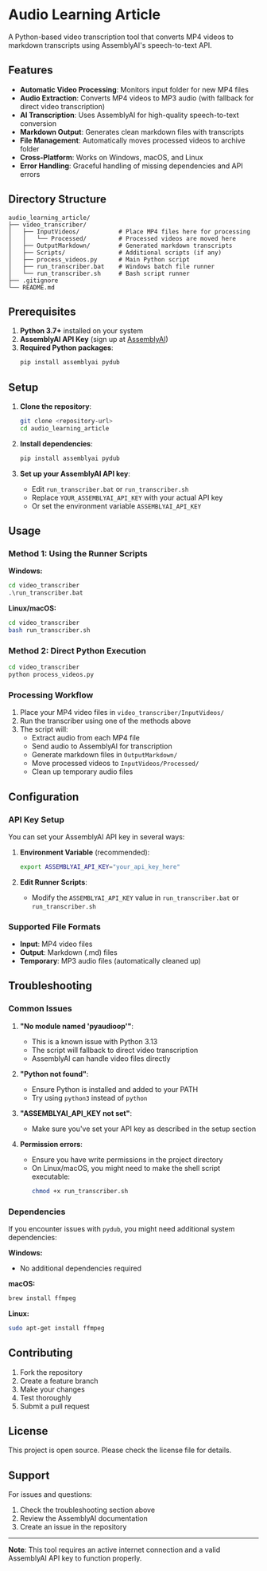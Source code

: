# Audio Learning Article

A Python-based video transcription tool that converts MP4 videos to markdown transcripts using AssemblyAI's speech-to-text API.

## Features

- **Automatic Video Processing**: Monitors input folder for new MP4 files
- **Audio Extraction**: Converts MP4 videos to MP3 audio (with fallback for direct video transcription)
- **AI Transcription**: Uses AssemblyAI for high-quality speech-to-text conversion
- **Markdown Output**: Generates clean markdown files with transcripts
- **File Management**: Automatically moves processed videos to archive folder
- **Cross-Platform**: Works on Windows, macOS, and Linux
- **Error Handling**: Graceful handling of missing dependencies and API errors

## Directory Structure

```
audio_learning_article/
├── video_transcriber/
│   ├── InputVideos/           # Place MP4 files here for processing
│   │   └── Processed/         # Processed videos are moved here
│   ├── OutputMarkdown/        # Generated markdown transcripts
│   ├── Scripts/               # Additional scripts (if any)
│   ├── process_videos.py      # Main Python script
│   ├── run_transcriber.bat    # Windows batch file runner
│   └── run_transcriber.sh     # Bash script runner
├── .gitignore
└── README.md
```

## Prerequisites

1. **Python 3.7+** installed on your system
2. **AssemblyAI API Key** (sign up at [AssemblyAI](https://www.assemblyai.com/))
3. **Required Python packages**:
   ```bash
   pip install assemblyai pydub
   ```

## Setup

1. **Clone the repository**:
   ```bash
   git clone <repository-url>
   cd audio_learning_article
   ```

2. **Install dependencies**:
   ```bash
   pip install assemblyai pydub
   ```

3. **Set up your AssemblyAI API key**:
   - Edit `run_transcriber.bat` or `run_transcriber.sh`
   - Replace `YOUR_ASSEMBLYAI_API_KEY` with your actual API key
   - Or set the environment variable `ASSEMBLYAI_API_KEY`

## Usage

### Method 1: Using the Runner Scripts

**Windows:**
```cmd
cd video_transcriber
.\run_transcriber.bat
```

**Linux/macOS:**
```bash
cd video_transcriber
bash run_transcriber.sh
```

### Method 2: Direct Python Execution

```bash
cd video_transcriber
python process_videos.py
```

### Processing Workflow

1. Place your MP4 video files in `video_transcriber/InputVideos/`
2. Run the transcriber using one of the methods above
3. The script will:
   - Extract audio from each MP4 file
   - Send audio to AssemblyAI for transcription
   - Generate markdown files in `OutputMarkdown/`
   - Move processed videos to `InputVideos/Processed/`
   - Clean up temporary audio files

## Configuration

### API Key Setup

You can set your AssemblyAI API key in several ways:

1. **Environment Variable** (recommended):
   ```bash
   export ASSEMBLYAI_API_KEY="your_api_key_here"
   ```

2. **Edit Runner Scripts**:
   - Modify the `ASSEMBLYAI_API_KEY` value in `run_transcriber.bat` or `run_transcriber.sh`

### Supported File Formats

- **Input**: MP4 video files
- **Output**: Markdown (.md) files
- **Temporary**: MP3 audio files (automatically cleaned up)

## Troubleshooting

### Common Issues

1. **"No module named 'pyaudioop'"**:
   - This is a known issue with Python 3.13
   - The script will fallback to direct video transcription
   - AssemblyAI can handle video files directly

2. **"Python not found"**:
   - Ensure Python is installed and added to your PATH
   - Try using `python3` instead of `python`

3. **"ASSEMBLYAI_API_KEY not set"**:
   - Make sure you've set your API key as described in the setup section

4. **Permission errors**:
   - Ensure you have write permissions in the project directory
   - On Linux/macOS, you might need to make the shell script executable:
     ```bash
     chmod +x run_transcriber.sh
     ```

### Dependencies

If you encounter issues with `pydub`, you might need additional system dependencies:

**Windows:**
- No additional dependencies required

**macOS:**
```bash
brew install ffmpeg
```

**Linux:**
```bash
sudo apt-get install ffmpeg
```

## Contributing

1. Fork the repository
2. Create a feature branch
3. Make your changes
4. Test thoroughly
5. Submit a pull request

## License

This project is open source. Please check the license file for details.

## Support

For issues and questions:
1. Check the troubleshooting section above
2. Review the AssemblyAI documentation
3. Create an issue in the repository

---

**Note**: This tool requires an active internet connection and a valid AssemblyAI API key to function properly.
